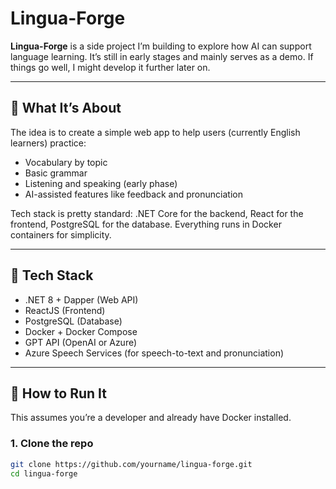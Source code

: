 # Lingua-Forge

**Lingua-Forge** is a side project I’m building to explore how AI can support language learning. It’s still in early stages and mainly serves as a demo. If things go well, I might develop it further later on.

---

## 📌 What It’s About

The idea is to create a simple web app to help users (currently English learners) practice:
- Vocabulary by topic
- Basic grammar
- Listening and speaking (early phase)
- AI-assisted features like feedback and pronunciation

Tech stack is pretty standard: .NET Core for the backend, React for the frontend, PostgreSQL for the database. Everything runs in Docker containers for simplicity.

---

## 🔧 Tech Stack

- .NET 8 + Dapper (Web API)
- ReactJS (Frontend)
- PostgreSQL (Database)
- Docker + Docker Compose
- GPT API (OpenAI or Azure)
- Azure Speech Services (for speech-to-text and pronunciation)

---

## 🚀 How to Run It

This assumes you’re a developer and already have Docker installed.

### 1. Clone the repo

```bash
git clone https://github.com/yourname/lingua-forge.git
cd lingua-forge
